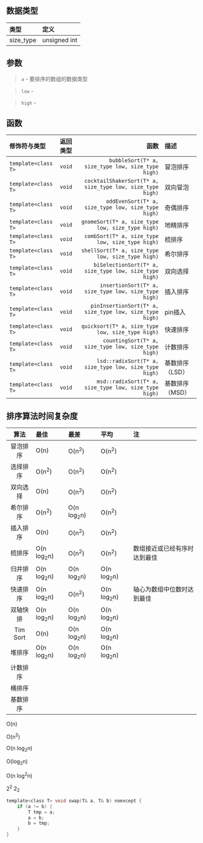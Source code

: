## 数据类型
| 类型 |  定义  |
|:--------|:------|
| size_type| unsigned int |

## 参数
> `a` - 要排序的数组的数据类型

> `low` - 

> `high` -

## 函数
| 修饰符与类型 | 返回类型 | 函数 | 描述 |
|:----------|:-- |-----:|:------|
| `template<class T>`| `void` | `bubbleSort(T* a, size_type low, size_type high)` | 冒泡排序 |
| `template<class T>` |`void` | `cocktailShakerSort(T* a, size_type low, size_type high)` | 双向冒泡 |
| `template<class T>`| `void` | `oddEvenSort(T* a, size_type low, size_type high)` | 奇偶排序 |
| `template<class T>`| `void` | `gnomeSort(T* a, size_type low, size_type high)` | 地精排序 |
| `template<class T>` |`void` | `combSort(T* a, size_type low, size_type high)` | 梳排序 |
| `template<class T>` |`void` | `shellSort(T* a, size_type low, size_type high)` | 希尔排序 |
| `template<class T>` |`void` | `biSelectionSort(T* a, size_type low, size_type high)` | 双向选择 |
| `template<class T>` |`void` | `insertionSort(T* a, size_type low, size_type high)` | 插入排序 |
| `template<class T>` |`void` | `pinInsertionSort(T* a, size_type low, size_type high)` | pin插入 |
| `template<class T>` |`void` | `quicksort(T* a, size_type low, size_type high)` | 快速排序 |
| `template<class T>` |`void` | `countingSort(T* a, size_type low, size_type high)` | 计数排序 |
| `template<class T>` |`void` | `lsd::radixSort(T* a, size_type low, size_type high)` | 基数排序（LSD） |
| `template<class T>` |`void` | `msd::radixSort(T* a, size_type low, size_type high)` | 基数排序（MSD） |

## 排序算法时间复杂度
| 算法 | 最佳 | 最差 | 平均 | 注 |
|:--:|:-|:-|:-|:-|
| 冒泡排序 | O(n) | O(n<sup>2</sup>) | O(n<sup>2</sup>) |
| 选择排序 | O(n<sup>2</sup>) | O(n<sup>2</sup>) | O(n<sup>2</sup>) |
| 双向选择 | O(n) | O(n<sup>2</sup>) | O(n<sup>2</sup>) |
| 希尔排序   | O(n<sup>2</sup>) | O(n log<sub>2</sub>n) | O(n<sup>2</sup>) |
| 插入排序 |  O(n) | O(n<sup>2</sup>) | O(n<sup>2</sup>) |
| 梳排序 | O(n log<sub>2</sub>n) | O(n<sup>2</sup>) | O(n<sup>2</sup>) | 数组接近或已经有序时达到最佳 |
| 归并排序 | O(n log<sub>2</sub>n) | O(n log<sub>2</sub>n) | O(n log<sub>2</sub>n) |
| 快速排序 | O(n log<sub>2</sub>n) | O(n<sup>2</sup>) | O(n log<sub>2</sub>n) | 轴心为数组中位数时达到最佳 |
| 双轴快排 | O(n log<sub>2</sub>n) | O(n log<sub>2</sub>n) | O(n log<sub>2</sub>n) |
| Tim Sort | O(n) | O(n log<sub>2</sub>n) | O(n log<sub>2</sub>n) |
| 堆排序 | O(n log<sub>2</sub>n) | O(n log<sub>2</sub>n) | O(n log<sub>2</sub>n) |
| 计数排序 |  | | |
| 桶排序 ||||
| 基数排序||||

O(n)

O(n<sup>2</sup>)

O(n log<sub>2</sub>n)

O(log<sub>2</sub>n)

O(n log<sup>2</sup>n)

2<sup>2</sup>
2<sub>2</sub>
```C
template<class T> void swap(T& a, T& b) noexcept {
    if (a != b) {
        T tmp = a;
        a = b;
        b = tmp;
    }
}
```
